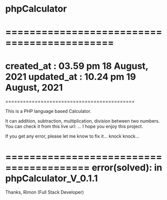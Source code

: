 
# phpCalculator

============================================
============================================
created_at : 03.59 pm
		18 August, 2021
updated_at : 10.24 pm
		19 August, 2021
============================================
============================================

This is a PHP language based Calculator. 

It can addition, subtraction, multiplication, division between two numbers. You can check it from this live url: ... I hope you enjoy this project.

If you get any error, please let me know to fix it... knock knock...

========================================
error(solved): in phpCalculator_V_0.1.1
========================================

Thanks, 
Rimon (Full Stack Developer)

